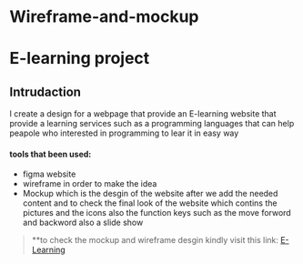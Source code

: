 # Wireframe-and-mockup
# E-learning project

## Intrudaction

I create a design for a webpage that provide an E-learning website that provide a learning services such as a programming languages that can help peapole who interested in programming to lear it in easy way

#### tools that been used:

+ figma website
+ wireframe in order to make the idea
+ Mockup which is the desgin of the website after we add the needed content and to check the final look of the website which contins the pictures and the icons also the function keys such as the move forword and backword also a slide show

>**to check the mockup and wireframe desgin kindly visit this link: [E-Learning](https://www.figma.com/file/6cJniR0UxcRhsTNYoXAoBw/E-Learning?node-id=0%3A1&t=pJGEn8VhPHzXHiD8-0)
